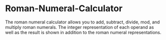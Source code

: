 # Roman-Numeral-Calculator
The roman numeral calculator allows you to add, subtract, divide, mod, and multiply roman numerals. The integer representation of each operand as well as the result is shown in addition to the roman numeral representations.
